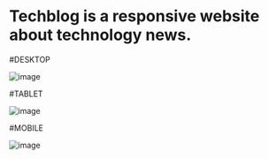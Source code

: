 # Techblog is a responsive website about technology news.

#DESKTOP

![image](https://github.com/cauantt/techblog/assets/131816676/96105d6b-3c0e-44dd-b682-5241c47b5fe1)

#TABLET

![image](https://github.com/cauantt/techblog/assets/131816676/b41ccd89-97f9-4a4c-ae48-83790785ed05)

#MOBILE

![image](https://github.com/cauantt/techblog/assets/131816676/a8301e72-dc4c-4177-bd99-3578fd2c8072)



